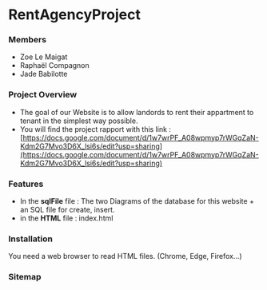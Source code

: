 # RentAgencyProject
### Members
* Zoe Le Maigat
* Raphaël Compagnon 
* Jade Babilotte

### Project Overview

* The goal of our Website is to allow landords to rent their appartment to tenant in the simplest way possible.
* You will find the project rapport with this link : [https://docs.google.com/document/d/1w7wrPF_A08wpmyp7rWGqZaN-Kdm2G7Mvo3D6X_lsi6s/edit?usp=sharing](https://docs.google.com/document/d/1w7wrPF_A08wpmyp7rWGqZaN-Kdm2G7Mvo3D6X_lsi6s/edit?usp=sharing)

### Features
* In the **sqlFile** file : The two Diagrams of the database for this website + an SQL file for create, insert.
* in the **HTML** file : index.html
### Installation
You need a web browser to read HTML files. (Chrome, Edge, Firefox...)


### Sitemap
